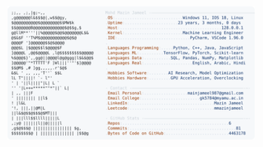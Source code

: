 <picture>
  <source srcset="https://raw.githubusercontent.com/mmazinjameel/mmazinjameel/main/dark_mode.svg?v=1738757833" media="(prefers-color-scheme: dark)">
  <img src="https://raw.githubusercontent.com/mmazinjameel/mmazinjameel/main/light_mode.svg?v=1738757833">
</picture>
